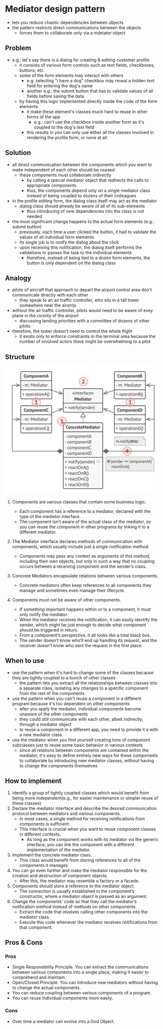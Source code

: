 # Mediator design pattern

- lets you reduce chaotic dependencies between objects
- the pattern restricts direct communications between the objects
  - forces them to collaborate only via a mdeiator object

## Problem

- e.g.: let's say there is a dialog for creating & editing customer profile
  - it consists of various form controls such as text fields, checkboxes, buttons, etc.
  - some of the form elements may interact with others
    - e.g: selecting "i have a dog" checkbox may reveal a hidden text field for entering the dog's name
    - another e.g.: the submit button that has to validate values of all fields before saving the data
  - by having this logic implemented directly inside the code of the form elements
    - it make these element's classes much hard to reuse in other forms of the app
      - e.g.: can't use the checkbox inside another form as it's coupled to the dog's text field
    - this results in you can only use either all the classes involved in rendering the profile form, or none at all

## Solution

- all direct communication between the components which you want to make independent of each other should be ceased
  - these components must collaborate indirectly
    - by calling a special mediator object that redirects the calls to appropriate components
    - thus, the components depend only on a single mediator class instead of being coupled to dozens of their colleagues
- in the profile editing form, the dialog class itself may act as the mediator
  - dialog class should already be aware of all of its sub-elements
    - thus introducing of new dependencies into the class is not needed
- the most significant change happens to the actual form elements (e.g.: submit button)
  - previously, each time a user clicked the button, it had to validate the values of all individual form elements
  - its single job is to notify the dialog about the click
  - upon receiving this notification, the dialog itself performs the validations or passes the task to the individual elements
    - therefore, instead of being tied to a dozen form elements, the button is only dependent on the dialog class

## Analogy

- pilots of aircraft that approach or depart the airport control area don't communicate directly with each other
  - they speak to an air traffic controller, who sits in a tall tower somewhere near the airstrip
- without the air traffic controller, pilots would need to be aware of evey plane in the cicinity of the airport
  - discussing landing priorities with a committee of dozens of other pilots
- therefore, the tower doesn't need to control the whole flight
  - it exists only to enforce constraints in the terminal area because the number of involved actors there might be overwhelming to a pilot

## Structure

![Mediator](../../images/mediator.png)

1. Components are various classes that contain some business logic.

   - Each component has a reference to a mediator, declared with the type of the mediator interface.
   - The component isn’t aware of the actual class of the mediator, so you can reuse the component in other programs by linking it to a different mediator.

2. The Mediator interface declares methods of communication with components, which usually include just a single notification method.

   - Components may pass any context as arguments of this method, including their own objects, but only in such a way that no coupling occurs between a receiving component and the sender’s class.

3. Concrete Mediators encapsulate relations between various components.

   - Concrete mediators often keep references to all components they manage and sometimes even manage their lifecycle.

4. Components must not be aware of other components.
   - If something important happens within or to a component, it must only notify the mediator.
   - When the mediator receives the notification, it can easily identify the sender, which might be just enough to decide what component should be triggered in return.
   - From a component’s perspective, it all looks like a total black box.
   - The sender doesn’t know who’ll end up handling its request, and the receiver doesn’t know who sent the request in the first place.

## When to use

- use the pattern when it's hard to change some of the classes because they are tightly coupled to a bunch of other classes
  - the pattern lets you extract all the relationships between classes into a separate class, isolating any changes to a specific component from the rest of the components
- use the pattern when you can't reuse a component in a different program because it's too dependent on other components
  - after you apply the mediator, individual components become unaware of the other components
  - they could still communicate with each other, albeit indirectly, through a mediator object
  - to reuse a component in a different app, you need to provide it a with a new mediator class
- use the mediator when you find yourself creating tons of component subclasses just to reuse some basic behavior in various contexts
  - since all relations between components are contained within the mediator, it's easy to define entirely new ways for these components to collaborate by introducing new mediator classes, without having to change the components themselves

## How to implement

1. identify a group of tightly coupled classes which would benefit from being more independent(e.g., for easier maintenance or simpler reuse of these classes)
2. Declare the mediator interface and describe the desired communication protocol between mediators and various components.
   - In most cases, a single method for receiving notifications from components is sufficient.
   - This interface is crucial when you want to reuse component classes in different contexts.
     - As long as the component works with its mediator via the generic interface, you can link the component with a different implementation of the mediator.
3. Implement the concrete mediator class.
   - This class would benefit from storing references to all of the components it manages.
4. You can go even further and make the mediator responsible for the creation and destruction of component objects.
   - After this, the mediator may resemble a factory or a facade.
5. Components should store a reference to the mediator object.
   - The connection is usually established in the component’s constructor, where a mediator object is passed as an argument.
6. Change the components’ code so that they call the mediator’s notification method instead of methods on other components.
   - Extract the code that involves calling other components into the mediator class.
   - Execute this code whenever the mediator receives notifications from that component.

## Pros & Cons

### Pros

- Single Responsibility Principle. You can extract the communications between various components into a single place, making it easier to comprehend and maintain.
- Open/Closed Principle. You can introduce new mediators without having to change the actual components.
- You can reduce coupling between various components of a program.
- You can reuse individual components more easily.

### Cons

- Over time a mediator can evolve into a God Object.
